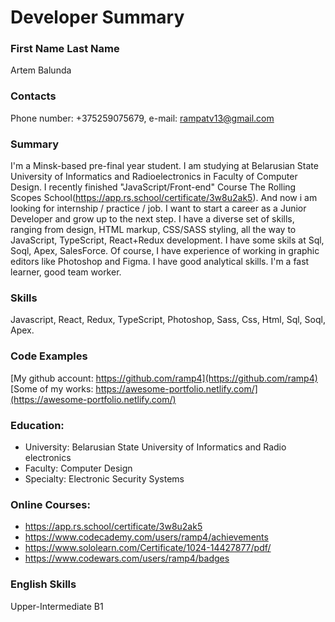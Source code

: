 # Developer Summary

### First Name Last Name

Artem Balunda

### Contacts

Phone number: +375259075679, e-mail: rampatv13@gmail.com

### Summary

I'm a Minsk-based pre-final year student. I am studying at Belarusian State University of Informatics and Radioelectronics in Faculty of Computer Design. I recently finished "JavaScript/Front-end" Course The Rolling Scopes School(https://app.rs.school/certificate/3w8u2ak5). And now i am looking for internship / practice / job.
I want to start a career as a Junior Developer and grow up to the next step.
I have a diverse set of skills, ranging from design, HTML markup, CSS/SASS styling, all the way to JavaScript, TypeScript, React+Redux development. I have some skils at Sql, Soql, Apex, SalesForce.
Of course, I have experience of working in graphic editors like Photoshop and Figma. I have good analytical skills. I'm a fast learner, good team worker.

### Skills

Javascript, React, Redux, TypeScript, Photoshop, Sass, Css, Html, Sql, Soql, Apex.

### Code Examples

[My github account: https://github.com/ramp4](https://github.com/ramp4)
[Some of my works: https://awesome-portfolio.netlify.com/](https://awesome-portfolio.netlify.com/)


### Education:

- University: Belarusian State University of Informatics and Radio electronics
- Faculty: Computer Design
- Specialty: Electronic Security Systems

### Online Courses:
- https://app.rs.school/certificate/3w8u2ak5
- https://www.codecademy.com/users/ramp4/achievements
- https://www.sololearn.com/Certificate/1024-14427877/pdf/
- https://www.codewars.com/users/ramp4/badges

### English Skills

Upper-Intermediate B1
